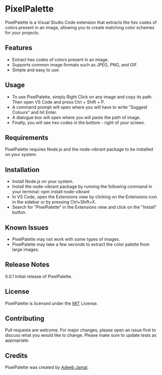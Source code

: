 # PixelPalette
PixelPalette is a Visual Studio Code extension that extracts the hex codes of colors present in an image, allowing you to create matching color schemes for your projects.

## Features
* Extract hex codes of colors present in an image.
* Supports common image formats such as JPEG, PNG, and GIF.
* Simple and easy to use.

## Usage
* To use PixelPalette, simply Right Click on any image and copy its path. Then open VS Code and press Ctrl + Shift + P.
* A command prompt will open where you will have to write "Suggest Colours" and hit Enter.
* A dialogue box will open where you will paste the path of image.
* Finally, you will see hex codes in the bottom - right of your screen.

## Requirements
PixelPalette requires Node.js and the node-vibrant package to be installed on your system.

## Installation
* Install Node.js on your system.
* Install the node-vibrant package by running the following command in your terminal: npm install node-vibrant
* In VS Code, open the Extensions view by clicking on the Extensions icon in the sidebar or by pressing Ctrl+Shift+X.
* Search for "PixelPalette" in the Extensions view and click on the "Install" button.

## Known Issues
* PixelPalette may not work with some types of images.
* PixelPalette may take a few seconds to extract the color palette from large images.

## Release Notes
0.0.1
Initial release of PixelPalette.

## License
PixelPalette is licensed under the <a href = "LICENSE">MIT</a> License.

## Contributing
Pull requests are welcome. For major changes, please open an issue first to discuss what you would like to change. Please make sure to update tests as appropriate.

## Credits
PixelPalette was created by <a href = "https://github.com/adeebjamal/PixelPalette.git">Adeeb Jamal</a>.
